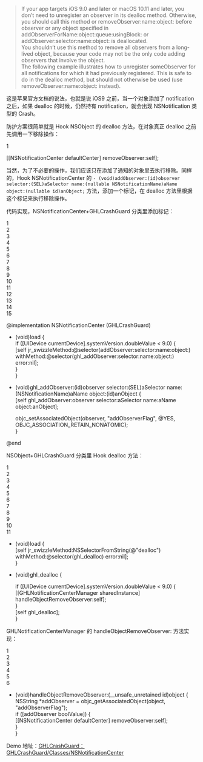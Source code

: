 > If your app targets iOS 9.0 and later or macOS 10.11 and later, you don’t need to unregister an observer in its dealloc method. Otherwise, you should call this method or removeObserver:name:object: before observer or any object specified in addObserverForName:object:queue:usingBlock: or addObserver:selector:name:object: is deallocated.  
> You shouldn’t use this method to remove all observers from a long-lived object, because your code may not be the only code adding observers that involve the object.  
> The following example illustrates how to unregister someObserver for all notifications for which it had previously registered. This is safe to do in the dealloc method, but should not otherwise be used (use removeObserver:name:object: instead).

这是苹果官方文档的说法，也就是说 iOS9 之前，当一个对象添加了 notification 之后，如果 dealloc 的时候，仍然持有 notification，就会出现 NSNotification 类型的 Crash。

防护方案很简单就是 Hook NSObject 的 dealloc 方法，在对象真正 dealloc 之前先调用一下移除操作：  

1  

[[NSNotificationCenter defaultCenter] removeObserver:self];  

当然，为了不必要的操作，我们应该只在添加了通知的对象里去执行移除。同样的，Hook NSNotificationCenter 的 `- (void)addObserver:(id)observer selector:(SEL)aSelector name:(nullable NSNotificationName)aName object:(nullable id)anObject;` 方法，添加一个标记，在 dealloc 方法里根据这个标记来执行移除操作。

代码实现，NSNotificationCenter+GHLCrashGuard 分类里添加标记：  

1  
2  
3  
4  
5  
6  
7  
8  
9  
10  
11  
12  
13  
14  
15  

@implementation NSNotificationCenter (GHLCrashGuard)  
  
+ (void)load {  
    if ([UIDevice currentDevice].systemVersion.doubleValue < 9.0) {  
        [self jr_swizzleMethod:@selector(addObserver:selector:name:object:) withMethod:@selector(ghl_addObserver:selector:name:object:) error:nil];  
    }  
}  
  
- (void)ghl_addObserver:(id)observer selector:(SEL)aSelector name:(NSNotificationName)aName object:(id)anObject {  
    [self ghl_addObserver:observer selector:aSelector name:aName object:anObject];  
      
    objc_setAssociatedObject(observer, "addObserverFlag", @YES, OBJC_ASSOCIATION_RETAIN_NONATOMIC);  
}  
  
@end  

NSObject+GHLCrashGuard 分类里 Hook dealloc 方法：  

1  
2  
3  
4  
5  
6  
7  
8  
9  
10  
11  

+ (void)load {  
    [self jr_swizzleMethod:NSSelectorFromString(@"dealloc") withMethod:@selector(ghl_dealloc) error:nil];  
}  
  
- (void)ghl_dealloc {  
          
    if ([UIDevice currentDevice].systemVersion.doubleValue < 9.0) {  
        [[GHLNotificationCenterManager sharedInstance] handleObjectRemoveObserver:self];  
    }  
    [self ghl_dealloc];  
}  

GHLNotificationCenterManager 的 handleObjectRemoveObserver: 方法实现：  

1  
2  
3  
4  
5  
6  

- (void)handleObjectRemoveObserver:(__unsafe_unretained id)object {  
    NSString *addObserver = objc_getAssociatedObject(object, "addObserverFlag");  
    if ([addObserver boolValue]) {  
        [[NSNotificationCenter defaultCenter] removeObserver:self];  
    }  
}  

Demo 地址：[GHLCrashGuard：GHLCrashGuard/Classes/NSNotificationCenter](https://github.com/gonghonglou/GHLCrashGuard/tree/master/GHLCrashGuard/Classes/NSNotificationCenter)